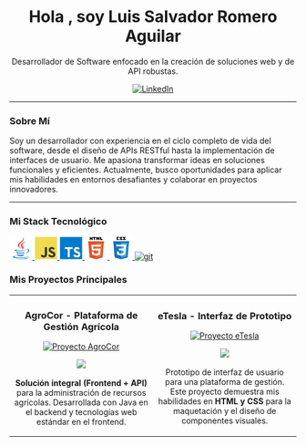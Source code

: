 <h1 align="center">
  Hola , soy Luis Salvador Romero Aguilar
</h1>
<p align="center">
  Desarrollador de Software enfocado en la creación de soluciones web y de API robustas.
</p>

<p align="center">
  <a href="https://www.linkedin.com/in/luis-salvador-romero-aguilar-22088b388/" target="_blank">
    <img src="https://img.shields.io/badge/LinkedIn-0077B5?style=for-the-badge&logo=linkedin&logoColor=white" alt="LinkedIn"/>
  </a>
</p>

---

### Sobre Mí

Soy un desarrollador con experiencia en el ciclo completo de vida del software, desde el diseño de APIs RESTful hasta la implementación de interfaces de usuario. Me apasiona transformar ideas en soluciones funcionales y eficientes. Actualmente, busco oportunidades para aplicar mis habilidades en entornos desafiantes y colaborar en proyectos innovadores.

---

### Mi Stack Tecnológico

<p align="left">
  <a href="https://www.java.com" target="_blank" rel="noreferrer"> 
    <img src="https://raw.githubusercontent.com/devicons/devicon/master/icons/java/java-original.svg" alt="java" width="40" height="40"/> 
  </a>
  <a href="https://developer.mozilla.org/en-US/docs/Web/JavaScript" target="_blank" rel="noreferrer"> 
    <img src="https://raw.githubusercontent.com/devicons/devicon/2ae2a900d2f041da66e950e4d48052658d850630/icons/javascript/javascript-original.svg" alt="javascript" width="40" height="40"/>
  </a>
  <a href="https://www.typescriptlang.org/" target="_blank" rel="noreferrer"> 
    <img src="https://raw.githubusercontent.com/devicons/devicon/master/icons/typescript/typescript-original.svg" alt="typescript" width="40" height="40"/>
  </a>
  <a href="https://www.w3.org/html/" target="_blank" rel="noreferrer"> 
    <img src="https://raw.githubusercontent.com/devicons/devicon/master/icons/html5/html5-original-wordmark.svg" alt="html5" width="40" height="40"/> 
  </a>
  <a href="https://www.w3schools.com/css/" target="_blank" rel="noreferrer"> 
    <img src="https://raw.githubusercontent.com/devicons/devicon/master/icons/css3/css3-original-wordmark.svg" alt="css3" width="40" height="40"/> 
  </a>
  <a href="https://git-scm.com/" target="_blank" rel="noreferrer"> 
    <img src="https://www.vectorlogo.zone/logos/git-scm/git-scm-icon.svg" alt="git" width="40" height="40"/> 
  </a>
</p>

### Mis Proyectos Principales

<table>
  <tr>
    <td width="50%">
      <h3 align="center">AgroCor - Plataforma de Gestión Agrícola</h3>
      <div align="center">
        <a href="https://github.com/ft-whit-luis/Integrador-AgroCor" target="_blank">
          <img src="https://imgs.search.brave.com/CO3yp_XBbp4mN9nxjtPx6lSHlScupoeSei4eOgnFd7c/rs:fit:860:0:0:0/g:ce/aHR0cHM6Ly9kMWhi/cHIwOXB3ejBzay5j/bG91ZGZyb250Lm5l/dC9sb2dvX3VybC9h/Z3JvY29yLWY2NDJh/ZjVl" alt="Proyecto AgroCor" style="width:100%;">
        </a>
        <br>
        <p>
          <a href="https://github.com/ft-whit-luis/Integrador-AgroCor" target="_blank">
            <img src="https://img.shields.io/badge/Ver_Código-100000?style=for-the-badge&logo=github&logoColor=white">
          </a>
        </p>
        <p><strong>Solución integral (Frontend + API)</strong> para la administración de recursos agrícolas. Desarrollada con Java en el backend y tecnologías web estándar en el frontend.</p>
      </div>
    </td>
    <td width="50%">
      <h3 align="center">eTesla - Interfaz de Prototipo</h3>
      <div align="center">
        <a href="https://github.com/ft-whit-luis/eTesla-Front" target="_blank">
           <img src="https://imgs.search.brave.com/sVwkioDEwI9DNkBDzvdDpSDVYHog0z-H9lvDIu5omms/rs:fit:860:0:0:0/g:ce/aHR0cHM6Ly9tZWRp/YS5saWNkbi5jb20v/ZG1zL2ltYWdlL0M0/RTFCQVFGTUZ3WWFy/aV95cGcvY29tcGFu/eS1iYWNrZ3JvdW5k/XzEwMDAwLzAvMTYy/NDI5OTc5NTEyMi9l/dGVzbGFfY292ZXI_/ZT0yMTQ3NDgzNjQ3/JnY9YmV0YSZ0PU55/ZXRHTDd5SFRsd3FS/Snc5UDBZQks2TERB/SW1xNmdFS2JRZnFn/ekZ2djg" alt="Proyecto eTesla" style="width:100%;">
        </a>
        <br>
        <p>
          <a href="https://github.com/ft-whit-luis/eTesla-Front" target="_blank">
            <img src="https://img.shields.io/badge/Ver_Código-100000?style=for-the-badge&logo=github&logoColor=white">
          </a>
        </p>
        <p>Prototipo de interfaz de usuario para una plataforma de gestión. Este proyecto demuestra mis habilidades en <strong>HTML y CSS</strong> para la maquetación y el diseño de componentes visuales.</p>
      </div>
    </td>
  </tr>
</table>
